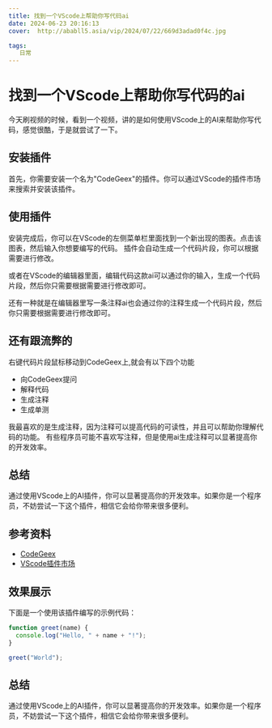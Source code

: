 ```yaml
---
title: 找到一个VScode上帮助你写代码ai
date: 2024-06-23 20:16:13
cover:  http://ababll5.asia/vip/2024/07/22/669d3adad0f4c.jpg

tags:
   日常
---
```


# 找到一个VScode上帮助你写代码的ai
今天刷视频的时候，看到一个视频，讲的是如何使用VScode上的AI来帮助你写代码，感觉很酷，于是就尝试了一下。

<!-- more -->

## 安装插件

首先，你需要安装一个名为"CodeGeex"的插件。你可以通过VScode的插件市场来搜索并安装该插件。

## 使用插件

安装完成后，你可以在VScode的左侧菜单栏里面找到一个新出现的图表。点击该图表，然后输入你想要编写的代码。
插件会自动生成一个代码片段，你可以根据需要进行修改。

或者在VScode的编辑器里面，编辑代码这款ai可以通过你的输入，生成一个代码片段，然后你只需要根据需要进行修改即可。

还有一种就是在编辑器里写一条注释ai也会通过你的注释生成一个代码片段，然后你只需要根据需要进行修改即可。

## 还有跟流弊的

右键代码片段鼠标移动到CodeGeex上,就会有以下四个功能

- 向CodeGeex提问
- 解释代码
- 生成注释
- 生成单测

我最喜欢的是生成注释，因为注释可以提高代码的可读性，并且可以帮助你理解代码的功能。
有些程序员可能不喜欢写注释，但是使用ai生成注释可以显著提高你的开发效率。

## 总结

通过使用VScode上的AI插件，你可以显著提高你的开发效率。如果你是一个程序员，不妨尝试一下这个插件，相信它会给你带来很多便利。

## 参考资料

- [CodeGeex](https://codegeex.cn)
- [VScode插件市场](https://marketplace.visualstudio.com/)
## 效果展示

下面是一个使用该插件编写的示例代码：

```javascript
function greet(name) {
  console.log("Hello, " + name + "!");
}

greet("World");
```

## 总结

通过使用VScode上的AI插件，你可以显著提高你的开发效率。如果你是一个程序员，不妨尝试一下这个插件，相信它会给你带来很多便利。
